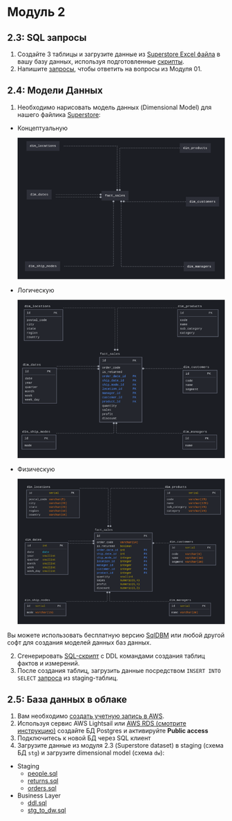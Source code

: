 # Модуль 2

## 2.3: SQL запросы
1. Создайте 3 таблицы и загрузите данные из [Superstore Excel файла](../Module1/Sample%20-%20Superstore.xls) в вашу базу данных, используя подготовленные [скрипты](./2.3/stg).
2. Напишите [запросы](./2.3/queries.sql), чтобы ответить на вопросы из Модуля 01.

## 2.4: Модели Данных
1. Необходимо нарисовать модель данных (Dimensional Model) для нашего файлика [Superstore](../Module1/Sample%20-%20Superstore.xls):

- Концептуальную
  
  ![](./2.4/conceptual_model.png)
- Логическую
  
  ![](./2.4/logic_model.png)
- Физическую
  
  ![](./2.4/physical_model.png)
  
Вы можете использовать бесплатную версию [SqlDBM](https://sqldbm.com/Home/) или любой другой софт для создания моделей данных баз данных.

2. Сгенерировать [SQL-скрипт](./2.4/ddl.sql) с DDL командами создания таблиц фактов и измерений. 
3. После создания таблиц, загрузить данные посредством `INSERT INTO SELECT` [запроса](./2.4/stg_to_dw.sql) из staging-таблиц.

## 2.5: База данных в облаке

1. Вам необходимо [создать учетную запись в AWS](https://github.com/Data-Learn/data-engineering/blob/master/how-to/How%20to%20create%20AWS%20Account.md).
2. Используя сервис AWS Lightsail или [AWS RDS (смотрите инструкцию)](https://github.com/Data-Learn/data-engineering/blob/master/how-to/how_to_amazon_rds.md) создайте БД Postgres и активируйте **Public access**
3. Подключитесь к новой БД через SQL клиент
4. Загрузите данные из модуля 2.3 (Superstore dataset) в staging (схема БД `stg`) и загрузите dimensional model (схема `dw`):

- Staging
  * [people.sql](./2.3/stg/people.sql)
  * [returns.sql](./2.3/stg/returns.sql)
  * [orders.sql](./2.3/stg/orders.sql)
- Business Layer
  * [ddl.sql](./2.4/ddl.sql)
  * [stg_to_dw.sql](./2.4/stg_to_dw.sql)
  